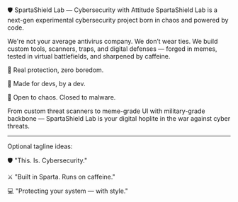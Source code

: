 🛡️ SpartaShield Lab — Cybersecurity with Attitude
SpartaShield Lab is a next-gen experimental cybersecurity project born in chaos and powered by code.

We're not your average antivirus company. We don’t wear ties. We build custom tools, scanners, traps, and digital defenses — forged in memes, tested in virtual battlefields, and sharpened by caffeine.

🔹 Real protection, zero boredom.

🔹 Made for devs, by a dev.

🔹 Open to chaos. Closed to malware.

From custom threat scanners to meme-grade UI with military-grade backbone — SpartaShield Lab is your digital hoplite in the war against cyber threats.

<hr>

Optional tagline ideas:

🛡️ "This. Is. Cybersecurity."

⚔️ "Built in Sparta. Runs on caffeine."

💻 "Protecting your system — with style."
